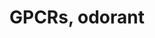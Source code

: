 ---
annotations:
- type: Pathway Ontology
  value: G protein mediated signaling pathway
authors:
- Ehsiao
- MaintBot
- Khanspers
- Ddigles
- Jmelius
- Eweitz
description: ''
last-edited: 2021-05-23
organisms:
- Mus musculus
redirect_from:
- /index.php/Pathway:WP1397
- /instance/WP1397
schema-jsonld:
- '@context': https://schema.org/
  '@id': https://wikipathways.github.io/pathways/WP1397.html
  '@type': Dataset
  creator:
    '@type': Organization
    name: WikiPathways
  description: ''
  keywords:
  - Olfr3
  - Gpr27
  - Olfr480
  - Gpr176
  - Olfr13
  - Olfr151
  - Gpr82
  - Olfr476
  - Gpr111
  - Olfr187
  - Olfr6
  - Olfr19
  - Olfr508
  - V1rb3
  - Olfr1095
  - Olfr12
  - Olfr1020
  - Taar7f
  - Gpr124
  - Gpr160
  - Gpr101
  - Mrgpra6
  - Gpr126
  - Olfr477
  - Olfr15
  - Tas2r104
  - Gpr4
  - Olfr1444
  - Taar4
  - Gpr173
  - Olfr488
  - Gpr97
  - Mrgprb3
  - Taar9
  - Gpr3
  - Olfr63
  - Olfr8
  - Tas2r102
  - Olfr144
  - Rho
  - Gpr33
  - Olfr507
  - V1ra1
  - V1rb1
  - Olfr5
  - Taar3
  - Vmn2r19
  - Olfr183
  - V1ra7
  - Gpr87
  - Taar8c
  - Gpr12
  - Gpr83
  - Gpr115
  - Olfr494
  - Gpr171
  - Gpr183
  - Tas2r120
  - Mrgprb4
  - Olfr867
  - Tas2r124
  - Gpr84
  - Olfr470
  - Olfr18
  - Olfr1038
  - Olfr474
  - Olfr10
  - Gpr88
  - Gpr177
  - Gpr22
  - Gpr175
  - V1ra3
  - Olfr11
  - Cmklr1
  - Olfr147
  - Gpr165
  - Olfr958
  - Olfr154
  - Olfr510
  - Olfr1009
  - Gpr112
  - Olfr484
  - Olfr486
  - Gpr161
  - Tas2r136
  - Gpr20
  - Mrgprb2
  - Gpr61
  - Olfr495
  - Tas2r113
  - Tas2r134
  - Taar7d
  - Taar5
  - Olfr1002
  - Gpr63
  - Olfr139
  - Vmn2r22
  - Lgr5
  - Tas2r107
  - V1ra6
  - Olfr478
  - Tas1r2
  - Opn1sw
  - Olfr1052
  - Gpr137
  - Olfr491
  - Gpr85
  - Mrgpra1
  - Gpr116
  - Olfr148
  - Mrgprx1
  - Gpr172b
  - Gpr149
  - Tas2r135
  - V1ra4
  - Gpr19
  - Gpr114
  - Taar8b
  - Taar7e
  - Olfr998
  - Gpr1
  - Vmn2r26
  - Olfr149
  - Gpr89
  - Olfr180
  - Tas2r139
  - Gpr35
  - V1ra8
  - Gpr182
  - Olfr181
  - Gpr31c
  - Tas2r138
  - Olfr142
  - Olfr1030
  - Olfr143
  - Gpr152
  - Gpr156
  - Tas2r129
  - Mrgprf
  - Mrgprb1
  - Gpr155
  - Gpr157
  - Gpr55
  - Olfr472
  - Olfr469
  - Olfr1019
  - V1rb8
  - Vmn2r1
  - Mrgprg
  - Tas2r116
  - Mrgpre
  - Gpr150
  - Gpr141
  - Taar6
  - Gpr158
  - Mrgprh
  - Gpr180
  - Gpr146
  - Tas2r114
  - Tas2r143
  - Gpr44
  - Gpr135
  - Olfr481
  - Lgr6
  - Gpr37l1
  - Gpr81
  - Gpr142
  - Olfr473
  - Olfr1086
  - Olfr145
  - Gpr26
  - Olfr498
  - Lgr4
  - Gpr21
  - Gpr133
  - Olfr1102
  - Tas2r117
  - Mrgprb8
  - Gpr179
  - V1rb2
  - Taar7b
  - Gpr125
  - Tas1r3
  - Gpr107
  - Gpr139
  - V1ra2
  - Olfr186
  - Olfr1044
  - Olfr140
  - Gpr34
  - Gpr137c
  - Olfr497
  - V1rb7
  - Olfr24
  - Opn1mw
  - Gpr113
  - Olfr1094
  - Olfr482
  - Gpr37
  - Mrgpra4
  - Gpr75
  - Mrgprb5
  - V1rb4
  - Brs3
  - Olfr9
  - Olfr490
  - Olfr146
  - Gprc2a-rs5
  - Olfr502
  - Oprl1
  - Tas1r1
  - Gpr153
  - Olfr493
  - Olfr1
  - Gpr108
  - Gpr162
  - Gpr128
  - Gpr110
  - Tas2r109
  - Taar2
  - Tas2r106
  - Tas2r125
  - V1ra9
  - V1ra5
  - Gpr25
  - Gpr137b
  license: CC0
  name: GPCRs, odorant
seo: CreativeWork
title: GPCRs, odorant
wpid: WP1397
---
